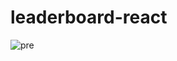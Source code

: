 # leaderboard-react
![pre](https://github.com/user-attachments/assets/83b4f6bf-ab6b-42dd-80df-d31141adf13e)
